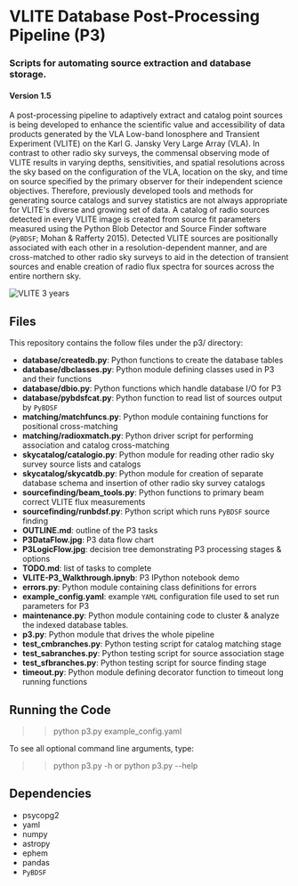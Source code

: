 # VLITE Database Post-Processing Pipeline (P3)
### Scripts for automating source extraction and database storage.

#### Version 1.5

A post-processing pipeline to adaptively extract and catalog point sources is
being developed to enhance the scientific value and accessibility of data
products generated by the VLA Low-band Ionosphere and Transient Experiment
(VLITE) on the Karl G. Jansky Very Large Array (VLA). In contrast to other
radio sky surveys, the commensal observing mode of VLITE results in varying
depths, sensitivities, and spatial resolutions across the sky based on the
configuration of the VLA, location on the sky, and time on source specified
by the primary observer for their independent science objectives. Therefore,
previously developed tools and methods for generating source catalogs and
survey statistics are not always appropriate for VLITE's diverse and growing
set of data. A catalog of radio sources detected in every VLITE image
is created from source fit parameters measured using the Python Blob Detector
and Source Finder software (`PyBDSF`; Mohan & Rafferty 2015). Detected VLITE
sources are positionally associated with each other in a resolution-dependent
manner, and are cross-matched to other radio sky surveys to aid in the
detection of transient sources and enable creation of radio flux spectra for
sources across the entire northern sky.

![VLITE 3 years](https://github.com/erichards/VLITE/blob/develop/p3/VLITE_3YEARS_map.png "VLITE 3 years")

## Files
This repository contains the follow files under the p3/ directory:

- **database/createdb.py**: Python functions to create the database tables
- **database/dbclasses.py**: Python module defining classes used in P3 and
their functions
- **database/dbio.py**: Python functions which handle database I/O for P3
- **database/pybdsfcat.py**: Python function to read list of sources output
by `PyBDSF`
- **matching/matchfuncs.py**: Python module containing functions for positional
cross-matching
- **matching/radioxmatch.py**: Python driver script for performing association
and catalog cross-matching
- **skycatalog/catalogio.py**: Python module for reading other radio sky
survey source lists and catalogs
- **skycatalog/skycatdb.py**: Python module for creation of separate database
schema and insertion of other radio sky survey catalogs
- **sourcefinding/beam_tools.py**: Python functions to primary beam correct
VLITE flux measurements
- **sourcefinding/runbdsf.py**: Python script which runs `PyBDSF` source finding
- **OUTLINE.md**: outline of the P3 tasks
- **P3DataFlow.jpg**: P3 data flow chart
- **P3LogicFlow.jpg**: decision tree demonstrating P3 processing
stages & options
- **TODO.md**: list of tasks to complete
- **VLITE-P3_Walkthrough.ipnyb**: P3 IPython notebook demo
- **errors.py**: Python module containing class definitions for errors
- **example_config.yaml**: example `YAML` configuration file used to set
run parameters for P3
- **maintenance.py**: Python module containing code to cluster & analyze
the indexed database tables.
- **p3.py**: Python module that drives the whole pipeline
- **test_cmbranches.py**: Python testing script for catalog matching stage
- **test_sabranches.py**: Python testing script for source association stage
- **test_sfbranches.py**: Python testing script for source finding stage
- **timeout.py**: Python module defining decorator function to timeout long
running functions

## Running the Code
>> python p3.py example_config.yaml

To see all optional command line arguments, type:
>> python p3.py -h
or
>> python p3.py --help

## Dependencies
- psycopg2
- yaml
- numpy
- astropy
- ephem
- pandas
- `PyBDSF`


